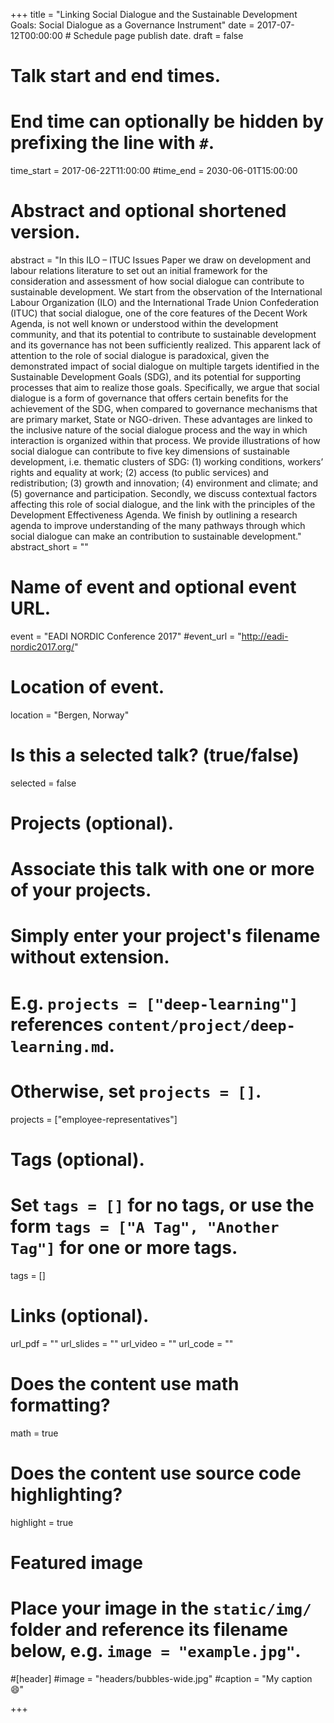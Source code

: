+++
title = "Linking Social Dialogue and the Sustainable Development Goals: Social Dialogue as a Governance Instrument"
date = 2017-07-12T00:00:00  # Schedule page publish date.
draft = false

# Talk start and end times.
#   End time can optionally be hidden by prefixing the line with `#`.
time_start = 2017-06-22T11:00:00
#time_end = 2030-06-01T15:00:00

# Abstract and optional shortened version.
abstract = "In this ILO – ITUC Issues Paper we draw on development and labour relations literature to set out an initial framework for the consideration and assessment of how social dialogue can contribute to sustainable development. We start from the observation of the International Labour Organization (ILO) and the International Trade Union Confederation (ITUC) that social dialogue, one of the core features of the Decent Work Agenda, is not well known or understood within the development community, and that its potential to contribute to sustainable development and its governance has not been sufficiently realized. This apparent lack of attention to the role of social dialogue is paradoxical, given the demonstrated impact of social dialogue on multiple targets identified in the Sustainable Development Goals (SDG), and its potential for supporting processes that aim to realize those goals. Specifically, we argue that social dialogue is a form of governance that offers certain benefits for the achievement of the SDG, when compared to governance mechanisms that are primary market, State or NGO-driven. These advantages are linked to the inclusive nature of the social dialogue process and the way in which interaction is organized within that process. We provide illustrations of how social dialogue can contribute to five key dimensions of sustainable development, i.e. thematic clusters of SDG: (1) working conditions, workers’ rights and equality at work; (2) access (to public services) and redistribution; (3) growth and innovation; (4) environment and climate; and (5) governance and participation. Secondly, we discuss contextual factors affecting this role of social dialogue, and the link with the principles of the Development Effectiveness Agenda. We finish by outlining a research agenda to improve understanding of the many pathways through which social dialogue can make an contribution to sustainable development."
abstract_short = ""

# Name of event and optional event URL.
event = "EADI NORDIC Conference 2017"
#event_url = "http://eadi-nordic2017.org/"

# Location of event.
location = "Bergen, Norway"

# Is this a selected talk? (true/false)
selected = false

# Projects (optional).
#   Associate this talk with one or more of your projects.
#   Simply enter your project's filename without extension.
#   E.g. `projects = ["deep-learning"]` references `content/project/deep-learning.md`.
#   Otherwise, set `projects = []`.
projects = ["employee-representatives"]

# Tags (optional).
#   Set `tags = []` for no tags, or use the form `tags = ["A Tag", "Another Tag"]` for one or more tags.
tags = []

# Links (optional).
url_pdf = ""
url_slides = ""
url_video = ""
url_code = ""

# Does the content use math formatting?
math = true

# Does the content use source code highlighting?
highlight = true

# Featured image
# Place your image in the `static/img/` folder and reference its filename below, e.g. `image = "example.jpg"`.
#[header]
#image = "headers/bubbles-wide.jpg"
#caption = "My caption :smile:"

+++

